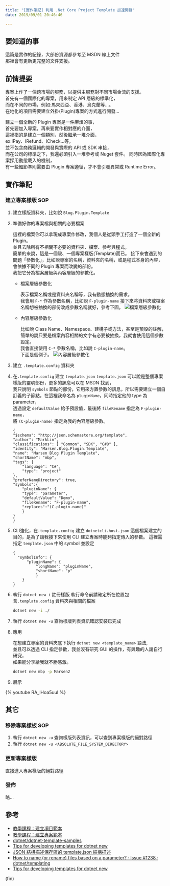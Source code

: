 ```yaml
---
title: "[實作筆記] 利用 .Net Core Project Template 加速開發"
date: 2019/09/01 20:46:46

---
```


## 要知道的事

這篇是實作的紀錄，大部份資源都參考至 MSDN 線上文件  
那裡會有更新更完整的文件支援。

## 前情提要

專案上作了一個跨市場的服務，以提供主服務對不同市場金流的支援。  
首先有一個國際化的專案，用來制定 API 層級的標準化，  
而在不同的市場，例如:馬來西亞、香港、烏克蘭等…。  
在地化的項目需要建立外掛(Plugin)專案的方式進行開發…  

建立一個全新的 Plugin 專案是一件麻煩的事，  
首先要加入專案，再來要實作相對應的介面，  
這裡指的是建立一個類別，然後繼承一堆介面，  
ex:IPay、IRefund、ICheck…等，  
並不包含商務邏輯的開發與實際的 API 或 SDK 串接，  
而在公司的標準之下，我還必須引入一堆參考或 Nuget 套件。 
同時因為國際化專案採用動態載入的機制，  
有一些細節準則需要由 Plugin 專案遵循，才不會引發異常或 Runtime Error。

## 實作筆記

### 建立專案樣版 SOP

1. 建立樣版資料夾，比如說 `Blog.Plugin.Template`
2. 準備好你的專案檔與相關的必要檔案

    這裡的檔案你可以拿現成專案作修改，我個人是從頭手工打造了一個全新的Plugin。  
    並且去除所有不相關不必要的資料夾、檔案、參考與程式。  
    簡單的來說，這是一個殼、一個專案樣版(Template)而已。
    接下來會遇到的問題「參數化」，比如說專案的名稱，資料夾的名稱，或是程式本身的內容，會依據不同的 Plugin 專案而改變的部份。  
    我把它分為檔案層級與內容層級的參數化。
    - 檔案層級參數化

        表示檔案名稱或是資料夾名稱等，我有動態抽換的需求。  
        我會用 `F-*` 作為參數名稱，比如說 `F-plugin-name` 
        接下來將資料夾或檔案名稱想被抽換的部份改成參數名稱就好，參考下圖。
        ![檔案層級參數化](https://i.imgur.com/wQVnR1h.jpg)

    - 內容層級參數化

        比如說 Class Name、Namespace、建構子或方法，甚至是預設的註解，  
        簡單的說只要是檔案內容相關的文字有必要被抽換，我就會使用這個參數設定。  
        我會直接使用 `C-*` 參數名稱，比如說 `C-plugin-name`。  
        下面是個例子。
        ![內容層級參數化](https://i.imgur.com/AhlYXRt.jpg)

3. 建立 `.template.config` 資料夾

4. 在`.template.config` 建立 `template.json`
     `template.json` 可以說是整個專案樣版的靈魂部份，更多的訊息可以在 MSDN 找到，  
     我只說明 `symbols` 節點的部份，它用來方置參數的訊息，所以需要建立一個自訂義的子節點，在這裡我命名為 `pluginName`，同時指定他的 type 為 parameter，  
     透過設定 `defaultValue` 給予預設值，最後將 `fileRename` 指定為 `F-plugin-name`，  
     將 `(C-plugin-name)` 指定為我的內容層級參數。

    ```json=
    {
    "$schema": "http://json.schemastore.org/template",
    "author": "MarkLin",
    "classifications": [ "Common", "SDK", "C#8" ],
    "identity": "Marsen.Blog.Plugin.Template",
    "name": "Marsen Blog Plugin Template",
    "shortName": "mbp",
    "tags": {
        "language": "C#",
        "type": "project"
    },  
    "preferNameDirectory": true,
    "symbols":{
        "pluginName": {
        "type": "parameter",
        "defaultValue": "Demo",
        "fileRename": "F-plugin-name",
        "replaces":"(C-plugin-name)"
        }
    }
    }
    ```

5. CLI強化，在`.template.config` 建立 `dotnetcli.host.json`
    這個檔案建立的目的，是為了讓我接下來使用 CLI 建立專案時能夠指定傳入的參數。
    這裡需指定 `template.json` 中的 symbol 並設定

    ```json=
    {
      "symbolInfo": {
          "pluginName": {
              "longName": "pluginName",
              "shortName": "p"
              }
        }
    }
    ```

6. 執行 `dotnet new i` 註冊樣版
    執行命令前請確定所在位置包含`.template.config` 資料夾與相關的檔案

    ```bash
    dotnet new -i ./
    ```

7. 執行 `dotnet new -u` 查詢樣版列表資訊確認安裝已完成

8. 應用

    在想建立專案的資料夾底下執行 `dotnet new <template_name>` 語法,  
    並且可以透過 CLI 指定參數，我並沒有研究 GUI 的操作，有興趣的人請自行研究，  
    如果能分享給我就不勝感激。

    ```bash
    dotnet new mbp -p Marsen2
    ```

9. 展示  

{% youtube RA_lHoa5uuI %}

## 其它

### 移除專案樣板 SOP

1. 執行 `dotnet new -u` 查詢樣版列表資訊，可以查到專案樣版的絕對路徑
2. 執行 `dotnet new -u <ABSOLUTE_FILE_SYSTEM_DIRECTORY>` 

### 更新專案樣版

直接進入專案樣版的絕對路徑

### 發佈

略…

## 參考

- [教學課程：建立項目範本](https://docs.microsoft.com/zh-tw/dotnet/core/tutorials/cli-templates-create-item-template)
- [教學課程：建立專案範本](https://docs.microsoft.com/zh-tw/dotnet/core/tutorials/cli-templates-create-project-template)
- [dotnet/dotnet-template-samples](https://github.com/dotnet/dotnet-template-samples)
- [Tips for developing templates for dotnet new](https://www.jerriepelser.com/blog/tips-for-developing-dotnet-new-templates/)
- [JSON 結構描述保存區的 template.json 結構描述](http://json.schemastore.org/template)
- [How to name (or rename) files based on a parameter? · Issue #1238 · dotnet/templating](https://github.com/dotnet/templating/issues/1238)
- [Tips for developing templates for dotnet new](https://www.jerriepelser.com/blog/tips-for-developing-dotnet-new-templates/)

(fin)
